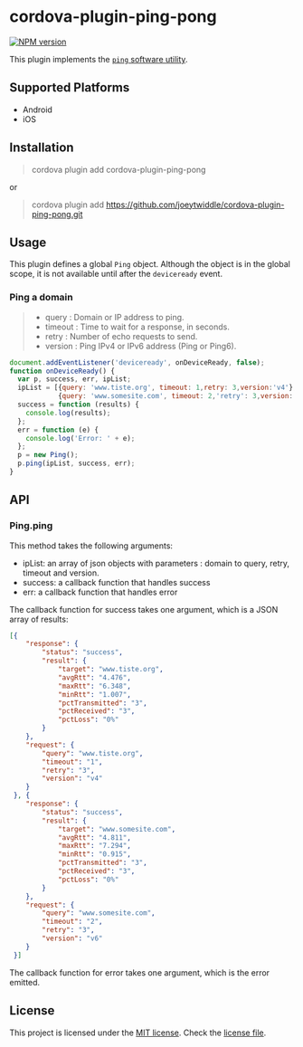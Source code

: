 
# cordova-plugin-ping-pong

[![NPM version](https://img.shields.io/npm/v/cordova-plugin-ping-pong.svg)](https://www.npmjs.org/package/cordova-plugin-ping-pong)

This plugin implements the [`ping` software utility](https://en.wikipedia.org/wiki/Ping_%28networking_utility%29).


## Supported Platforms

- Android
- iOS

## Installation

> cordova plugin add cordova-plugin-ping-pong

or

> cordova plugin add https://github.com/joeytwiddle/cordova-plugin-ping-pong.git

## Usage

This plugin defines a global `Ping` object.
Although the object is in the global scope, it is not available until after the `deviceready` event.

### Ping a domain

> - query : Domain or IP address to ping.
> - timeout : Time to wait for a response, in seconds.
> - retry :  Number of echo requests to send.
> - version : Ping IPv4 or IPv6 address (Ping or Ping6).

```js
document.addEventListener('deviceready', onDeviceReady, false);
function onDeviceReady() {
  var p, success, err, ipList;
  ipList = [{query: 'www.tiste.org', timeout: 1,retry: 3,version:'v4'},
            {query: 'www.somesite.com', timeout: 2,'retry': 3,version:'v6'}];
  success = function (results) {
    console.log(results);
  };
  err = function (e) {
    console.log('Error: ' + e);
  };
  p = new Ping();
  p.ping(ipList, success, err);
}
```

## API

### Ping.ping

This method takes the following arguments:

* ipList: an array of json objects with parameters : domain to query, retry, timeout and version.
* success: a callback function that handles success
* err: a callback function that handles error

The callback function for success takes one argument, which is a JSON array of results:

```json
[{
    "response": {
        "status": "success",
        "result": {
            "target": "www.tiste.org",
            "avgRtt": "4.476",
            "maxRtt": "6.348",
            "minRtt": "1.007",
            "pctTransmitted": "3",
            "pctReceived": "3",
            "pctLoss": "0%"
        }
    },
    "request": {
        "query": "www.tiste.org",
        "timeout": "1",
        "retry": "3",
        "version": "v4"
    }
 }, {
    "response": {
        "status": "success",
        "result": {
            "target": "www.somesite.com",
            "avgRtt": "4.811",
            "maxRtt": "7.294",
            "minRtt": "0.915",
            "pctTransmitted": "3",
            "pctReceived": "3",
            "pctLoss": "0%"
        }
    },
    "request": {
        "query": "www.somesite.com",
        "timeout": "2",
        "retry": "3",
        "version": "v6"
    }
 }]
```

The callback function for error takes one argument, which is the error emitted.


## License

This project is licensed under the [MIT license](https://opensource.org/licenses/MIT). Check the [license file](https://github.com/joeytwiddle/cordova-plugin-ping-pong/blob/master/license).
